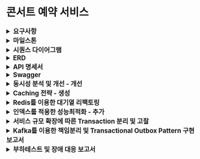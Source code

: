 # 콘서트 예약 서비스

<details>
    <summary style="font-weight: bold; font-size: 17px;">요구사항</summary>

## Description

- **`콘서트 예약 서비스`** 를 구현해 봅니다.
- 대기열 시스템을 구축하고, 예약 서비스는 작업가능한 유저만 수행할 수 있도록 해야합니다.
- 사용자는 좌석예약 시에 미리 충전한 잔액을 이용합니다.
- 좌석 예약 요청시에, 결제가 이루어지지 않더라도 일정 시간동안 다른 유저가 해당 좌석에 접근할 수 없도록 합니다.

## Requirements

- 아래 5가지 API 를 구현합니다.
  - 유저 토큰 발급 API
  - 예약 가능 날짜 / 좌석 API
  - 좌석 예약 요청 API
  - 잔액 충전 / 조회 API
  - 결제 API
- 각 기능 및 제약사항에 대해 단위 테스트를 반드시 하나 이상 작성하도록 합니다.
- 다수의 인스턴스로 어플리케이션이 동작하더라도 기능에 문제가 없도록 작성하도록 합니다.
- 동시성 이슈를 고려하여 구현합니다.
- 대기열 개념을 고려해 구현합니다.

</details>

<details>
    <summary style="font-weight: bold; font-size: 17px;">마일스톤</summary>

```mermaid
gantt
  title 항해 플러스 서버 구축 콘서트 예약 시스템 마일스톤
  dateFormat  YYYY-MM-DD
  section 서버구축 설계 및 구현
    마일스톤, ERD, Mock API                     :active, des1, 2024-06-30, 2024-07-05
    Swagger 적용 및 기능 구현(대기열, 예약, 결제)     :active, dev1, 2024-07-06, 2024-07-12
    대기열 인터셉터, Log filter 적용               :active, dev2, 2024-07-14, 2024-07-19
  
  section 동시성 문제 확인 및 코드 리팩토링
    락 적용을 위한 리팩토링                        :active, enh1, 2024-07-20, 2024-07-26
  
  section 적은 부하로 트래픽 처리
    Redis 캐쉬전략                            :active, buf1, 2024-07-27, 2024-07-29
    Redis를 이용한 대기열 리팩토링                :active, buf1, 2024-07-30, 2024-08-02
  section 부하 축소하기
    인덱스 적용하여 쿼리성능 개선                  :active, opt1, 2024-08-03, 2024-08-05
    트랜잭션 범위 조절 및 애플리케이션 이벤트 적용     :active, opt1, 2024-08-06, 2024-08-09
  section 책임 분리
    Kafka를 적용한 책임 분리                     :active, mon1, 2024-08-10, 2024-08-16
  section 장애 대응
    부하 테스트를 통한 장애대응 계획수립              :active, mon1, 2024-08-17, 2024-08-23
```
</details>

<details>
    <summary style="font-weight: bold; font-size: 17px;">시퀀스 다이어그램</summary>

#### 콘서트 및 콘서트 스케줄 조회
<img width="700" alt="스크린샷 2024-07-05 오전 2 01 42" src="docs/images/sequenceDiagram/concert.png">

#### 예약가능 날짜 및 좌석 조회, 포인트로 좌석 예약
<img width="700" alt="스크린샷 2024-07-05 오전 2 01 42" src="docs/images/sequenceDiagram/reservation.png">

#### 포인트 충전, 사용
<img width="200" alt="스크린샷 2024-07-05 오전 2 01 42" src="docs/images/sequenceDiagram/point.png">

</details>


<details>
    <summary style="font-weight: bold; font-size: 17px;">ERD</summary>

<img width="700" alt="스크린샷 2024-07-05 오전 2 01 42" src="./docs/images/readme/ticket-reservation.png">

</details>


<details>
    <summary style="font-weight: bold; font-size: 17px;">API 명세서</summary>

### 대기열 토큰 발급 API

Endpoint

```
POST /queue/token
```

Response
```json
Http Status: 200 ok

Body: 
{
  id: 1
  userId : 1
  token: ‘UUID’,
  status: WAIT,
  createdAt: 2024-07-10 10:10:10,
  expiredAt: 2024-07-10. 10:15:10
}
```

### 콘서트 목록조회 API

Endpoint
```
GET /concerts
```

Response
```json
Http Status: 200 ok
        
Body:
  {
      concerts: [ 
         { 
            id: 1,  
           name: ‘콘서트1’
          },
         { 
            id: 2,  
           name: ‘콘서트2’
          }, 
      ]
  }
```

### 콘서트 단일조회 API

Endpoint
```
GET /concert/{concertId}
```

Request Body
```
{
  concertId: 1
} 
```

Response
```json
Http Status: 200 ok

Response Body:
        
  {
    id: 1
    name: ‘콘서트1’
  }
```

### 예약가능 날짜 조회 API

Endpoint
```
GET /concertSchedules/concerts/{cocnertId}
```

Request Body
```
{
  concertId: 1
} 
```

Response
```json

ResponseBody: 
{
    id : 1,
    name: ‘콘서트1’,
    concertSchedules: [
        {
           id: 1,
           openedAt: 2024-02-10 02:30
        },
        {
           id: 2,
           openedAt: 2024-02-15 02:30
        },
        ...
    ]
}
```

### 예약가능 좌석조회 API

EndPoint
```
/concertSchedules/{concertScheduleId}/seats
```

Request Body
```
{
  concertSchedule: 1
}
```

Response
```json
Http Status: 200 ok

Response Body:
{
  seats: [
     {
         id: 2,
         seatId: 3,
         concertScheduleId: 1
         occupied: false
     },
    {
          id: 3,
          seatId: 5,
          concertScheduleId: 1
          occupied: false
    }
   ]
}
```

### 좌석예약 API

Endpoint
```
POST /reservation
```

Request Body
```
{
  concertId: 1
  concertSchedule: 1,
  seatId: [1, 2]
}
```

Response
```
void
(200, SUCCESS)
```

### 결제 API

Endpoint
```
POST /reservation/payment
```

Request Body
```
{
    reservationId: 1,
    amount: 1000
}
```

Response
```
void
(200, SUCCESS)
```

### 포인트 조회

Endpoint
```
GET /point
```

Request Body
```
{
  userId: 1
}
```

Response
```
{
  point: 100
}
```

### 포인트 충전

Endpoint
```
POST /point/charge
```

Request Body
```
{
  point: 1000
}
```

Response
```
void
(200, SUCESS)
```

### API 명세서 정리표(링크)

https://first-longan-7e1.notion.site/API-3c9b22117eae4c079f6228051e908ef7?pvs=4

</details>

<details>
  <summary style="font-weight: bold; font-size: 17px;">Swagger</summary>

<img width="700" alt="스크린샷 2024-07-05 오전 2 01 42" src="docs/images/swagger/swagger.png">

</details>


<details>
  <summary style="font-weight: bold; font-size: 17px;">동시성 분석 및 개선 - 개선</summary>

```
동시성 로직 파악
동시성 해결 방법
각 케이스 별로 어떤 락이 맞는지
트랜잭션 위치
```

> 예약하기 기능의 동시성 이슈 및 제어

- 시나리오
  - 콘서트 예약시 여러명의 사용자가 복수개의 좌석을 선택하여 예약을 진행합니다.

- 적용한 락 종류
  - `비관적 락`
- 적용 이유
  - 좌석의 경우 많은 사용자가 동시에 점유하는 상황(경쟁 조건 - race condition)이 빈번하게 일어날 수 있으며 또한 좌석을 선점한 상태의 일관성을 유지하기 위해 `비관적 락`을 사용했습니다.

- 적용 위치
  - 선택된 좌석을 점유 상태인지 조회하는 쿼리에서 비관적 락을 사용하였습니다.

```java
@Lock(LockModeType.PESSIMISTIC_WRITE)
@QueryHints(@QueryHint(name = "jakarta.persistence.lock.timeout", value = "1500"))
@Query("select t from Ticket t where t.id.concertScheduleId = :concertScheduleId and t.id.seatId in :seats")
List<Ticket> findAllWithPessimisticLock(@Param("concertScheduleId") Long concertScheduleId, @Param("seats") List<Long> seats);
```

- 테스트 조건
  - 1000명의 사용자가 동시에 2개의 좌석을 임시 선점하는 시나리오
  - 테스트 실패 (락 미적용)
    - 2개의 동일한 좌석이 7번의 서로 다른 예약에 의해 선점됨
  - 테스트 성공 (비관적락 적용)
    - 2개의 좌석이 하나의 예약으로만 선점됨

<img src="image/reservation/reservation-without-lock.png" width="600">

<br>

<img src="image/reservation/reservation-with-lock.png" width="380">

- 성능 테스트

| 사용자수          | 테스트 시간체크     |
|---------------|--------------|
| 1000명 동시성 테스트 | 1sec 277 ms  |
| 10000명 동시성 테스트 | 7sec 133 ms  |
| 20000명 동시성 테스트 | 15sec 797 ms |

<img src="image/reservation/10.png" width="380">
<br>
<img src="image/reservation/100-test.png" width="380">
<br>
<img src="image/reservation/200-test.png" width="380">

<br>
<br>

> 포인트 충전 기능의 동시성 이슈 및 제어

- 시나리오
  - 사용자의 실수로 포인트 충전요청이 동시에 여러번 일어난 경우
  - 적용한 락 종류
    - 낙관적 락
  - 적용 이유
    - 빈번하게 일어나는 동시성의 이슈가 아닌 사용자의 실수로 일어나는 오류를 방지하며, <br>Version을 사용해 어플리케이션 상에서 해당 행위를 방지하기 위해 적용했습니다.
  - 적용 위치
    - 토큰을 이용하여 사용자가 가지고 있는 포인트를 조회시 낙관적락을 적용했습니다.
  ```java
    @Lock(LockModeType.OPTIMISTIC)
    @Query("select u from UserAccount u where u.token = :token")
    Optional<UserAccount> findByToken(@Param("token") String token);
  ```
- 테스트 조건
  - 10번의 반복된 포인트 충전 시도 시

<img src="image/point/10-test.png" width="380">

- 트랜잭션의 위치를 서비스가 아닌 리포지토리로 변경시 기존 10번에서 15번까지 테스트 통과

<img src="image/point/15-test.png" width="380">

</details>



<details>
  <summary style="font-weight: bold; font-size: 17px;">Caching 전략 - 생성</summary>

</details>


<details>
  <summary style="font-weight: bold; font-size: 17px;">Redis를 이용한 대기열 리팩토링</summary>

### 목적

기존의 데이터베이스로 관리하던 대기열 시스템을 Redis를 이용하여 데이터베이스의 부하를 줄인다.

### 대기열과 개발방식 고찰

#### 은행창구 방식
- 만료된 대기열의 큐만큼 서비스를 이용할 수 있는 토큰을 활성화
- 현재 대기열은 데이터베이스를 이용하여 은행 창구 방식으로 관리된다.
- 대기열 시스템을 요약하자면 아래와 같다.
  1. 콘서트 스케줄 날짜 조회를 시도하는 사용자에게 토큰을 발급하고 데이터베이스에 저장한다. 토큰의 상태값은 `WAIT`이다.
  2. 만료된 토큰을 기준으로 스케줄러를 이용하여 일정시간마다 `WAIT`의 토큰을 `ACTIVE`로 변경한다. (만료시간은 5분 - 평균 유저활동 시간)
  3. 5분 내에 콘서트 예약이 이루어지지 않는다면 스케줄러를 이용하여 `ACTIVE`에서 `EXPIRE`로 변경한다.
  4. 예약이 완료된다면 `ACTIVE`에서 `EXPIRE`로 변경한다.
- 장점
  - 서비스를 이용하는 유저를 일정한 수 만큼 유지할 수 있다.
- 단점
  - 유저의 행동에 따라 대기열의 전환시간이 불규칙하다.
#### 놀이공원 방식
- N초마다 M개의 Active token으로 전환한다.
- Redis를 이용하여 개선될 방식이다.
- 장점
  - 대기열의 사용자들이 일정한 시간으로 서비스의 진입이 가능하다.
- 단점
  - 서비스를 이용하는 사용자의 수가 보장되지 않는다.

#### 대기열 기능개발
- RDB에서 관리하던 기존 대기열을 아래의 Redis 자료구조를 이용하여 처리함
  - 기존
    - 데이터베이스를 이용한 대기열 관리
  - 신규
    - 2가지 Redis 자료구조를 이용하여 대기열을 구성함
    - 대기큐(WaitingQueue) : Sorted Set 자료구조를 이용
    - 활성큐(ActiveQueue) : Set 자료구조 이용
- 큐의 만료시간 설정
  - 기존 : 스케줄러를 이용하여 5분경과된 데이터의 상태값 변경
  - 신규 : 활성큐의 Key에 TTL을 적용하여 만료시간을 조절
- 만료시간 연장
  - 기존 : 토큰을 이용하여 해당 큐를 조회하여 만료시간을 연장함
  - 신규 : 토큰을 이용하여 해당 큐의 TTL을 갱신

### 코드

```java
@Service
@RequiredArgsConstructor
public class QueueRedisService {

    private final UserAccountRepository userAccountRepository;

    private final WaitingQueueRedisRepository waitingQueueRedisRepository;
    private final ActiveQueueRedisRepository activeQueueRedisRepository;

    /**
        대기큐 생성
    */
    public String createWaitQueue(Long userId) {
        String lockKey = "lock:user:" + userId;
        // 10초동안 같은 유저가 큐에 진입하지 못하도록 함
        Boolean isUserQueued = redisTemplate.opsForValue()
                .setIfAbsent(lockKey, "LOCK:%d".formatted(userId), 10, TimeUnit.SECONDS);

        if (Boolean.FALSE.equals(isUserQueued)) {
            String s = redisTemplate.opsForValue().get(lockKey);
            log.error("user already in the wait Queue : userId - {}, lockValue - {}", userId, s);
            return "";
        }

        try {
            UserAccount userAccount = userAccountRepository.findById(userId);
            String token = generateToken();
            // 생성된 토큰을 사용자 정보에 저장
            userAccount.saveToken(token);
            userAccountRepository.save(userAccount);
            // 대기열에 사용자의 정보와 토큰을 저장
            waitingQueueRedisRepository.save(userAccount.getId(), token);
            return token;
        } finally {
            redisTemplate.delete(lockKey);
        }
    }

    /**
        활성큐('Active Queue')를 생성한다.
            - 놀이공원 방식의 `대기열`을 구성
            - 파라미터(limit)만큼의 큐를 `대기큐`에서 `활성큐`로 변경
            - 스케줄러를 사용하여 변경함
    */
    public void createActiveQueue(int limit) {
        Set<WaitingQueueRedisDto> waitingQueues = waitingQueueRedisRepository.getQueueByRange(limit);
        waitingQueues.forEach(dto -> {
            activeQueueRedisRepository.save(dto.getToken(), dto.getUserId());
            waitingQueueRedisRepository.remove(dto.getToken(), dto.getUserId());
        });
    }

    /**
        활성큐의 만료시간을 연장한다.
     */
    public void extendExpiration(String token) {
        activeQueueRedisRepository.extendExpiration(token);
    }

    /**
        대기큐의 순위를 리턴한다. - 사용자의 접속 순서를 확인할 수 있음
     */
    public Long getRank(String token, Long userId) {
        return waitingQueueRedisRepository.getRank(token, userId);
    }

    /**
        활성큐를 검증한다.
     */
    public boolean verify(String token) {
        return activeQueueRedisRepository.verify(token);
    }

    /**
        파라미터 범위만큼 대기큐를 조회한다.
     */
    public Set<WaitingQueueRedisDto> getWaitingQueues(int limit) {
        return waitingQueueRedisRepository.getQueueByRange(limit);
    }

    private String generateToken() {
        String uuid = UUID.randomUUID().toString();
        return uuid.substring(uuid.lastIndexOf("-") + 1);
    }
}
```
---
### 부하테스트

#### 목적

부하테스트를 실시하여 대기열에서 처리열로 이동할 수 있는 토큰의 수량 및 시간을 특정할 수 있다.

#### 테스트 환경

- 서버: 로컬 테스트
  - 사양: Mac CPU(M3) , RAM(18G)
- 데이터베이스 : MySql (Server version: `8.3.0` MySQL Community Server - GPL)
- Redis: redis_version: `6.2.14`
- 부하테스트 : `k6`

#### 테스트 시나리오 및 결과

> 1. 30초 동안 점진적으로 사용자를 1명에서 1000명의 늘린다.
> 2. 30초 동안 1000명의 사용자를 유지한다.
> 3. 30초 동안 점진적으로 사용자를 1000명에서 1명으로 줄인다.

<img src="./queue_test.png">

테스트 결과
- 평균: 7.99ms
- 최대: 86.06ms
- 평균 TPS: 660/s

1분간 유저가 호출하는 API
- 2(콘서트 좌석을 조회하는 API, 예약 API) * 1.5 ( 동시성 이슈에 의해 예약에 실패하는 케이스를 위한 재시도 계수(예측치)) = 3

분당 처리할 수 있는 트랜잭션 수: 660/s * 60s = 39600

분당 처리할 수 있는 동시 접속자 수: 39600 / 3(API 수) = 13200 명

데스트 서버를 이용시 `1분당` 대략적으로 `13200명`을 동시 처리가능하므로 `10초`마다 `2200명`의 토큰을 대기큐에서 활성큐로 전환하여 수용할 수 있다는 추론이 나온다.


</details>

<details>
  <summary style="font-weight: bold; font-size: 17px;">인덱스를 적용한 성능최적화 - 추가</summary>

<br>

> 제공되는 서비스의 요구사항 중 쿼리의 성능을 개선하여 검색 및 수정, 삭제의 성능을 높일수 있는 쿼리를 찾아 수정

### 개선이 필요한 쿼리
- 선택한 콘서트의 콘서트 스케줄을 한달 단위 or 선택한 날짜의 기간검색이 가능하도록 쿼리 개선

### 테스트를 위한 더미 데이터 정보

| 데이터 수량 | 콘서트 id  | 날짜시작일      | 날짜종료일      |
|--------|---------|------------|------------|
| 200만개  | 1 ~ 500 | 2022-01-01 | 2024-12-31 |

- 최초 5개의 콘서트 id를 사용하여 테스트 수행 시, 카디널리티가 너무 작아 인덱스의 효과가 미미하였다.
- 현재의 테스트는 500개의 콘서트 id를 순차적으로 적용해 카디널리티를 높여 효과적으로 인덱스가 적용될 수 있도록 수정하였다.

### 개선이 필요한 쿼리 형태
```sql
select * 
from schedule_id_op 
where concert_id = 2 
  and opened_at between '2024-07-01 00:00:00' and '2024-07-31 23:59:59';
```
- 현재 쿼리의 성능개선으로 concert_id, opened_at 컬럼의 인덱스를 생성하는 작업을 진행했다.
- 인덱스는 아래와 같이 생성함
  1. 인덱스 미적용
  1. concert_id 단일 인덱스
  2. opened_at 단일 인덱스
  3. concert_id, opened_at의 복합 인덱스
  4. concert_id, opened_at의 각각 단일 인덱스 생성


### 성능비교

|                        | 인덱스 형태     | 검색 소요시간  |  
|------------------------|------------|----------|
| 미적용                    | N/A        | 352ms    |        
| concert_id             | 단일 인덱스     | 68ms     |        
| opened_at              | 단일 인덱스     | 339md    |
| concert_id, opened_at  | 2개의 단일 인덱스 | 52ms     |
| concert_id, opened_at  | 복합 인덱스     | **35ms** |
**각 쿼리의 소요시간은 약 10번의 테스트를 한 소요시간**

- 인덱스 적용 후 테스트 시 효과가 가장 두드려지게 보였던 3가지 인덱스의 `explain` 키워드를 적용해 보았다.
  - concert_id 단일 인덱스

    | select_tye | type | possible_keys  | key            | ref   | filtered | extra       |
        |------------|------|----------------|----------------|-------|----------|-------------|
    | simple     | ref  | idx_concert_id | idx_concert_id | const | 11.11    | using where |

  - concert_id, opened_at 2개의 단일 인덱스

    | select_tye | type | possible_keys                     | key                               | ref   | filtered | extra       |
        |------------|------|-----------------------------------|-----------------------------------|-------|----------|-------------|
    | simple     | ref  | idx_concert_id <br> idx_opened_at | idx_concert_id <br> idx_opened_at | const | 5.1      | using where |
  - concert_id, opened_at 복합 인덱스

    | select_tye | type  | possible_keys            | key                      | ref | filtered | extra                 |
        |------------|-------|--------------------------|--------------------------|-----|----------|-----------------------|
    | simple     | range | idx_concert_id_opened_at | idx_concert_id_opened_at |     | 100      | using index condition |

- 해당 where 절의 조건에서는 모두 인덱스가 사용되었다고 나왔지만 `extra`를 비교시 복합 인덱스만 `using index condition` 을 보여주었으며 `filtered` 또한 `100` 인것을 확인했다.

### 결론

- 콘서트 스케줄의 날짜 기간검색 시, 인덱스를 사용하면 인덱스를 사용하지 않았을때 보다 약 90.06%의 성능이 개선되었다.
- 2개의 각 단일 인덱스보다 복합 인덱스를 사용했을 때 약 32.69%으로의 성능이 개선되었다.


</details>

<details>
  <summary style="font-weight: bold; font-size: 17px;">서비스 규모 확장에 따른 Transaction 분리 및 고찰</summary>

### 문제 인식

다음은 `Application Layer`의 예약된 콘서트를 결제하기 위한 로직이다.
Service의 상호참조를 방지하기위해 `PaymentUsecase`를 이용하여 도메인 서비스를 구성하였다.

```java
@Component
@RequiredArgsConstructor
public class PaymentUsecase {
    private final UserAccountService userAccountService;
    private final QueueService queueService;
    private final ReservationService reservationService;
    private final PaymentService paymentService;
    private final PointService pointService;

    @Transactional
    public void makePayment(Long reservationId, String token) {
        // 대기열 토큰 검증 및 만료
        queueService.expireQueue(token);
        // 예약의 결제 상태값을 PAID로 변경
        Reservation reservation = reservationService.changePaymentStatusAsPaid(reservationId);
        UserAccount userAccount = userAccountService.getUserAccountByToken(token);
        // 포인트 차감 -> 잔액부족이면 예외처리
        pointService.usePoint(reservation.getPrice(), userAccount);
        // 결재 생성
        paymentService.createPayment(reservation, userAccount);

        // 데이터 플랫폼으로 결재완료 데이터 전송
        dataPlatform.send("payment success"); // 외부 API 호출
    }
}
```

하나의 트랜잭션에서 여러 서비스 로직을 실행시 다음과 같은 문제를 야기할 수 있다.

- 메서드 실행 중, 외부 API 호출 등의 부가적인 로직의 예외 발생 시, 롤백을 유발하여 메인로직이 실패하게 된다.
- 넓은 범위를 가진 트랜잭션은 데이터베이스와의 긴 커넥션을 유발하여 유저 증가 시, 커넥션 풀의 관리가 용이하지 못하게 된다.
- Lock을 정의한 로직을 가진 서비스가 존재 시, 멀티 스레드 환경에서 트랜젝션끼리의 데드락을 유발할 가능성을 내포하게 된다.

### 해결방안

#### 각 책임에 맞는 서비스 별 트랜잭션 분리

- 먼저 꼭 필요한 트랜잭션인지 파악하고(`중요`), 각 서비스 레이어에서 트랜잭션을 부여하는 방식으로 처리한다.

기존 `makePayment`에 넓은 영역의 트랜잭션을 제거했다.

```java
public void makePayment(PaymentCriteria.Create create) {
    UserAccount userAccount = userAccountService.getUserAccountByToken(create.token());
    // 예약정보 조회
    Reservation reservation = reservationService.getReservation(create.reservationId());
    
    PaymentCommand.Create command = PaymentCommand.Create.of(reservation, userAccount);
    // 예약완료를 위한 결제생성
    paymentService.createPayment(command);
}
```

결제 생성 및 결제 성공에 따른 이벤트를 발행시킨다. 여기서 발행해야 하는 이벤트는 다음과 같다.
- 예약금액 만큼의 포인트 차감
- 대기열 토큰 만료 - Active Queue의 토큰을 삭제 (Redis)
- 데이터 플랫폼으로 결제성공 데이터 전송

```java
@Transactional
public void createPayment(PaymentCommand.Create create) {
    Payment payment = Payment.of(create.userAccount(), create.reservation());
    Payment savedPayment = paymentRepository.save(payment);

    /**
     *  결재성공 이벤트 발행
     *  - 예약금액 만큼의 포인트 차감
     *  - 대기열 토큰 만료 - redis의 Active 대기열에서 삭제
     *  - 데이터 플랫폼에 결재성공 데이터 전송
     */
    paymentEventPublisher.publishSuccess(
            PaymentEvent.Success.of(create.reservation(), create.userAccount(), savedPayment)
    );
}
```

#### 이벤트 기반 처리를 통한 결합도 낮추기

결제금액 포인트로 차감하기

- `TransactionPhase.BEFORE_COMMIT`을 선언하여 이벤트 발행부의 트랜잭션의 Commit 전에 포인트를 차감할 수 있도록 유도한다.
- 포인트 부족 시, 예외처리하여 보상 트랜잭션이 발생할 수 있도록 한다.

```java
/**
 * 예약금액을 포인트로 차감한다.
 *  포인트가 부족시 보상 트랜잭션을 발행한다. (publish payment recover event)
 */
@TransactionalEventListener(phase = TransactionPhase.BEFORE_COMMIT)
public void usePointEvent(PaymentEvent.Success success) {
    try {
        pointService.usePoint(PointCommand.Use.of(
                success.reservation().getPrice(), success.userAccount())
        );
    } catch (Exception e) {
        // 보상 트랜젝션
        publisher.publishEvent(
                PaymentEvent.Recover.of(
                        event.reservationId(),
                        event.paymentId(),
                        event.userId()
                )
        );
        throw e;
    }
}

/**
 * 대기열 토큰을 만료시킨다.
 */
@TransactionalEventListener(phase = TransactionPhase.BEFORE_COMMIT)
public void paymentSuccessHandler(PaymentEvent.Success success) {
    queueRedisService.expire(success.userAccount().getToken());
}
```

데이터 플랫폼에 `결재성공` 데이터를 전송한다.
- `TransactionPhase.AFTER_COMMIT`를 사용하여 메인 로직의 트랜잭션이 종료된 후, 실행할 수 있도록 한다.
- `@Retryable`을 사용하여 최대 2번, 1초 간격으로 메서드 호출 실패 시, 재시도할 수 있도록 한다.
- 실패 시, 로그를 남겨 메서드 호출 실패 유무를 저장한다.


```java
/**
 * 데이터 플랫폼으로 결재성공 데이터 전송
 */ 
@Async
@TransactionalEventListener(phase = TransactionPhase.AFTER_COMMIT)
public void paymentSuccessHandler(PaymentEvent.Success success) {
    callDataPlatform(success.reservation().getId());
}

@Retryable(
        maxAttempts = 2,                    // 최대 시도 횟수
        backoff = @Backoff(delay = 1000)    // 재시도 간격
)
private void callDataPlatform(Long reservationId) {
    boolean result = dataPlatformClient.send(reservationId);
    if (!result) {
        log.warn("data platform send failed");
    }
}
```


</details>


<details>
  <summary style="font-weight: bold; font-size: 17px;">Kafka를 이용한 책임분리 및 Transactional Outbox Pattern 구현 보고서</summary>


- `Transactional Outbox pattern`이란
  - 아웃 박스는 `보낸 편지함`  을 뜻하며, 발생된 message 를 Message Brocker로 publish되었는지를 확인하여 신뢰성을 보장해주는 패턴이다.
- 이러한 패턴은 왜 필요한가
  - 트랜잭션이 커밋된 이 후 카프카등의 Message Brocker에서 메시지 발행이 되지 않았다면 반드시 처리되야 하는 메시지는 소실 될 것이다.
  - 또한 DB 트랜잭션은 데이터 베이스 차원의 원자성을 보장하지만 비동기로 이루어지는 Event Driven Architecture로 구성된 시스템에서는 메시지 발행의 유무는 Cusumer를 통해 메시지를 직접 확인하지 않는다면 메시지 유실 유무를 확인할 수 없다.
- 위와 같은 이유로 도메인 로직의 성공 시, 발행되는 메시지를 `outbox table` 이라는 별도의 테이블에 저장하여 함께 커밋한다. 미발행된 메시지를 outbox table에서 확인하여 배치 시스템등으로 재발행을 유도한다. 이것이 `Transactional Outbox pattern` 이다.

프로젝트 아키텍처

```
├── application/
│   └── event/
│       └── payment/
│           └── PaymentEventListener
├── domain/
│   ├── common/
│   │   ├── dataplatform/
│   │   │   └── DataPlatformClient (interface)
│   │   ├── notification/
│   │   │   ├── Notification
│   │   │   └── NotificationSender (interface)
│   │   └── outbox/
│   │       ├── Outbox
│   │       ├── OutboxMessageWriter (interface)
│   │       └── OutboxRepository    (interface)
│   └── payment/
│       ├── event/
│       │   ├── PaymentEvent
│       │   └── PaymentEventPublisher (interface)
│       └── message/
│           ├── PaymentMessage
│           └── PaymentMessageSender (interface)
├── infrastructures/
│   ├── kafka/
│   │   ├── KafkaMessage
│   │   ├── payment/
│   │   │   └── PaymentKafkaMessageSender (PaymentMessageSender 구현체)
│   │   └── notification/
│   │       └── SlackNotificationSender (NotificationSener 구현체)
│   └── spring/
│       └── payment/
│           └── PaymentSpringEventPublisher (PaymentEventPublisher 구현체)
├── interfaces/
│   └── consumer/
│       └── payment/
│           └── PaymentMessageConsumer
└── support/
    └── KafkaConfig
```

- Layered Architecture 를 구성하여 각 계층별로 Kafka의 메시지 pulisher와 consumer를 적절히 위치 시켰으며, 도메인에 `PaymentMessageSender` interface를 생성하여 DIP(Dependency Inversion Principle)을 만족할 수 있는 형태로 구성하였다.
- 또한 `PaymentEventListener` 에서는 Spring 에서 제공하는 Application Event를 이용하여 도메인 로직이 commit 된 후, message 를 발행할 수 있도록 하여 트랜잭션이 완료되지 않거나 롤백되는 경우 이벤트가 실행되지 않으므로 데이터의 일관성을 보장할 수 있도록 하였다.

<br>

- PaymentEventListener
```java
@Component
@RequiredArgsConstructor
public class PaymentEventListener {

    private final OutboxRepository outboxRepository;
    private final PaymentMessageSender paymentMessageSender;

    @TransactionalEventListener(phase = TransactionPhase.BEFORE_COMMIT)
    public void saveOutbox(PaymentEvent.Send send) {
        OutboxStatement.Save outbox =
                OutboxStatement.Save.of(send.outboxId().toString(), send.paymentId().toString());
        outboxRepository.save(outbox);
    }

    @Async
    @TransactionalEventListener(phase = TransactionPhase.AFTER_COMMIT)
    public void sendMessage(PaymentEvent.Send send) {
        PaymentMessage.Send paymentMessage = PaymentMessage.Send.of(send.paymentId());
        KafkaMessage<PaymentMessage.Send> message =
                KafkaMessage.of(send.outboxId().toString(), paymentMessage);
        paymentMessageSender.send(message);
    }

}
```
- saveOutbox
  - 도메인 로직의 트랜잭션이 이루어질때, 전송될 메시지를 Outbox table에 저장하여 Outbox 패턴을 구성하기 위한 데이터를 적재한다.
- sendMessage
  - 메시지를 발행하여 `Topic`에 전달한다.

<br>

- PaymentMessageConsumer
```java
@Slf4j
@Component
@RequiredArgsConstructor
public class PaymentMessageConsumer {

    private final DataPlatformClient dataPlatformClient;
    private final NotificationSender notificationSender;

    private final OutboxMessageWriter outboxMessageWriter;

    private final ObjectMapper objectMapper;

    /**
     * outbox 검증 로직
     * */
    @KafkaListener(topics = "${kafka.topic.name}", groupId = "group1")
    public void complete(KafkaMessage<?> message) {
        outboxMessageWriter.complete(message.getId());
    }

    /**
     * 데이터 플랫폼 호출 (외부 API)
     * */
    @KafkaListener(topics = "${kafka.topic.name}", groupId = "group2")
    public void sendData(KafkaMessage<?> message) {
        LinkedHashMap<?, ?> map = (LinkedHashMap<?, ?>) message.getMessage();
        PaymentMessage.Get get = objectMapper.convertValue(map, PaymentMessage.Get.class);
        callDataPlatform(get);
    }

    /**
     * slack 알림 연동
     * */
    @KafkaListener(topics = "${kafka.topic.name}", groupId = "group3")
    public void sendNotification(KafkaMessage<?> message) {
        LinkedHashMap<?, ?> map = (LinkedHashMap<?, ?>) message.getMessage();
        PaymentMessage.Get get = objectMapper.convertValue(map, PaymentMessage.Get.class);
        sendNotification(get);
    }
}
```
- Topic에 전달된 메시지를 Consumer 를 이용하여 메시지가 성공적으로 생성된 것을 확인했다면 outbox table에 저장된 데이터의 상태값을 PUBLISHED 로 변경한다.

```java
@Component
@RequiredArgsConstructor
public class SchedulerManager {

    @Scheduled(cron = "5 * * * * *", zone = "Asia/Seoul")
    public void resendMessage() {
        outboxMessageWriter.resend();
    }
}

@Component
@RequiredArgsConstructor
public class OutboxMessageWriterImpl implements OutboxMessageWriter {

    @Override
    @Transactional
    public void complete(String outboxId) {
        outboxRepository.updateStatus(outboxId, OutboxType.PUBLISHED);
    }
    
    @Override
    public void resendPaymentMessage() {
        List<OutboxEntity> outboxes = outboxRepository.getOutboxByOutboxType(OutboxType.INIT);
        if (!outboxes.isEmpty()) {
            outboxes.forEach(outbox -> {
                if (outbox.getCreatedAt().plusMinutes(5).isBefore(LocalDateTime.now())) {
                    PaymentMessage.Send paymentMessage =
                            objectMapper.convertValue(outbox.getMessage(), PaymentMessage.Send.class);
                    KafkaMessage<PaymentMessage.Send> message = KafkaMessage.of(outbox.getId(), paymentMessage);
                    paymentMessageSender.send(message);
                }
            });
        }
    }
}
```
- 상태값이 PUBLISHED 로 변경되지 못한 outbox table의 데이터를 유실된 메시지로 판단하여 스케줄러를 통해 일정시간의 간격으로 다시 발행하도록 한다

- 결론
  - Message Broker를 적용하여 메시지를 발행하고 소비하는 방식의 구성으로 시스템의 느슨한 결합을 유도하여, 구성의 변경 시 다른 로직에 영향을 미치지 않게 만들 수 있다.
  - 이로 인하여 유연성 및 확장성이 증가한다.
  - 또한 Transactional Outbox Pattern을 적용하여 메시지 발행에 대한 신뢰성 및 안정성을 유지할 수 있어 메시지 유실을 방지하여 데이터의 일관성을 유지할 수 있다.


</details>


<details>
    <summary style="font-weight: bold; font-size: 17px;">부하테스트 및 장애 대응 보고서</summary>

> 부하 테스트를 통해 개선이 필요한 API를 선별하여 성능개선을 한다.

<br>

<details>
    <summary style="font-weight: bold">테스트 환경</summary>

#### 성능 테스트 환경 설정

<div style="display: flex; gap: 30px">
  <img src="./docs/images/app-spec.png" style="width: 300px">
  <img src="./docs/images/k6-compose.png" style="width: 300px">
</div>

| 용어           | 설명            | 적용                              | 
|--------------|---------------|---------------------------------|
| reservations | - 최소로 보장하는 자원 | - cpu : 100% <br> - memory: 1G  |
| limits       | 최대 사용 가능한 자원  | - cpu : 100%, <br> - memory: 1G |

> docker container 를 이용하여 테스트할 애플리케이션 서버를 격리하였고 가용한 자원의 영역을 설정하였다.
> 또한 prometheus, grafana를 이용해 k6 부하테스트의 시각화를 하였다.

<br>

#### 시나리오 환경

<img src="./docs/images/k6-test-env.png" style="width: 700px">

> 가상 사용자는 100명을 기준으로 작성하였으며, 테스트에 따라 iterations를 적절히 수정하여 테스트하였음

</details>


<details>
    <summary style="font-weight: bold">부하테스트 및 결과</summary>

<br>

<details>
    <summary style="font-weight: bold">콘서트 목록조회</summary>

- 문제 확인
  - 콘서트 리스트 조회시 전체 조회로 인해 서버에 많은 부하를 가중시킴

- 테스트 데이터 : 10만개
- 테스트 결과

<div style="display: flex; flex-direction: column; gap: 20px; align-items: center">
  <img src="./docs/images/concert/concert1-fix.png" style="width: 700px">
  <img src="./docs/images/concert/concert2-fix.png" style="width: 700px">
</div>

- 개선
  - 페이지네이션을 추가하여 목록 조회시 속도 개선

| 지표  | 페이지네이션 적용전 | 적용후    | 비고          |
|-----|------------|--------|-------------|
| p95 | 1.06 min   | 311 ms | 99.51% 성능향상 |
| p99 | 1.07 min   | 468 ms | 99.27% 성능향상 |

> 페이지네이션이 적용되지 않은 상태에서 목록 조회시 성능 측정이 불가능하였으며, 페이지네이션 적용 후 많은 개선이 일어났다.
</details>

<br>

<details>
    <summary style="font-weight: bold">콘서트 스케줄의 월별 조회</summary>

- 문제 확인
  - 달력뷰를 위한 콘서트 스케줄의 월별 조회시 인덱스의 부제로 인한 속도 저하
- 데스트 데이터 : 2백만개
- 테스트 결과

<div style="display: flex; flex-direction: column; gap: 20px; align-items: center">
  <img src="./docs/images/concert-schedule/schedule1-fix.png" style="width: 700px">
  <img src="./docs/images/concert-schedule/schedule2-fix.png" style="width: 700px">
  <img src="./docs/images/concert-schedule/schedule3-fix.png" style="width: 700px">
</div>

- 개선
  - concert_id 와 opened_at 을 가지는 복합 인덱스를 적용하여 기능 개선함

| 지표                 |                              | 인덱스 적용전      | 적용후          | 비고            |
|--------------------|------------------------------|--------------|--------------|---------------|
| Iterations         | - 얼마나 많은 "사용자 행동"이 실행되었는지 확인 | - 약 190 ms   | - 75ms       | - 60.53% 성능향상 |
| HTTP Latency Stats | - 요청 지연의 통계 데이터, 서버 성능의 일관성을 분석                             | - 약 190 ms   | - 75ms       | - 60.53% 성능향상 |
| HTTP Request Rate  | - 초당 처리된 HTTP 요청 수, 처리 가능한 최대 요청수 파악이 가능                             | - 약 4k req/s | - 약 7k req/s | - 42.85% 성능향상 |

</details>

<br>

<details>
  <summary style="font-weight: bold">콘서트 스케줄의 좌석 목록조회</summary>

- 문제 확인
  - 콘서트 스케줄의 연관된 좌석을 조회하는 과정에서 좌석의 concert_schedule_id의 인덱스 부제로 인한 조인 속도저하
- 데스트 데이터
  - 콘서트 스케줄 : 10만개
  - seat : 5백만개
- 테스트 결과

<div style="display: flex; flex-direction: column; gap: 20px; align-items: center">
  <img src="./docs/images/seat/seat1-fix.png" style="width: 700px">
  <img src="./docs/images/seat/seat2-fix.png" style="width: 700px">
  <img src="./docs/images/seat/seat3-fix.png" style="width: 700px">
</div>

- 개선
  - Seat의 외례키인 concert_schedule_id 에 인덱스를 적용하여 조인속도 개선

| 지표  | 인덱스 적용전 | 인덱스 적용후 | 비고           |
|-----|---------|---------|--------------|
| p95 | 130 ms  | 97.5 ms | 25% 성능 향상    | 
| p99 | 212 ms  | 148 ms  | 30.19% 성능 향상 | 

</details>

</details>


